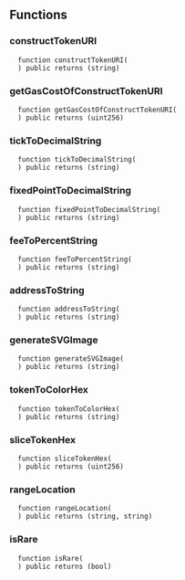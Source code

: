 


## Functions
### constructTokenURI
```solidity
  function constructTokenURI(
  ) public returns (string)
```




### getGasCostOfConstructTokenURI
```solidity
  function getGasCostOfConstructTokenURI(
  ) public returns (uint256)
```




### tickToDecimalString
```solidity
  function tickToDecimalString(
  ) public returns (string)
```




### fixedPointToDecimalString
```solidity
  function fixedPointToDecimalString(
  ) public returns (string)
```




### feeToPercentString
```solidity
  function feeToPercentString(
  ) public returns (string)
```




### addressToString
```solidity
  function addressToString(
  ) public returns (string)
```




### generateSVGImage
```solidity
  function generateSVGImage(
  ) public returns (string)
```




### tokenToColorHex
```solidity
  function tokenToColorHex(
  ) public returns (string)
```




### sliceTokenHex
```solidity
  function sliceTokenHex(
  ) public returns (uint256)
```




### rangeLocation
```solidity
  function rangeLocation(
  ) public returns (string, string)
```




### isRare
```solidity
  function isRare(
  ) public returns (bool)
```




